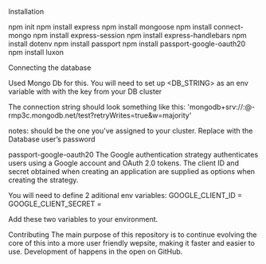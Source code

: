 Installation

npm init 
npm install express
npm install mongoose
npm install connect-mongo
npm install express-session
npm install express-handlebars
npm install dotenv 
npm install passport
npm install passport-google-oauth20
npm install luxon

Connecting the  database

Used Mongo Db for this. You will need to set up <DB_STRING> as an env variable with with the key from your DB cluster 

The connection string should look something like this:
'mongodb+srv://<username>:<password>@<clustername>-rmp3c.mongodb.net/test?retryWrites=true&w=majority'

notes:
 <username> should be the one you've assigned to your cluster.
Replace <password> with the Database user’s password

passport-google-oauth20
The Google authentication strategy authenticates users using a Google account and OAuth 2.0 tokens. The client ID and secret obtained when creating an application are supplied as options when creating the strategy. 

You will need to  define 2 aditional env variables:
GOOGLE_CLIENT_ID = <id>
GOOGLE_CLIENT_SECRET = <client-secret>

Add  these two variables to your environment.


Contributing
The main purpose of this repository is to continue evolving the core of this into a more user friendly wepsite, making it faster and easier to use. Development of happens in the open on GitHub.
